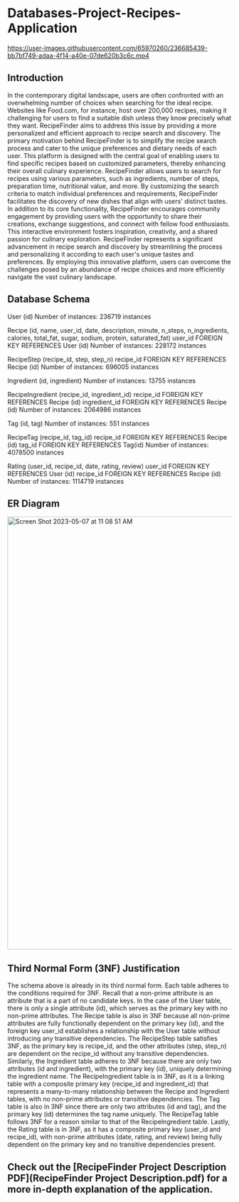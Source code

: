 # Databases-Project-Recipes-Application
https://user-images.githubusercontent.com/65970260/236685439-bb7bf749-adaa-4f14-a40e-07de620b3c6c.mp4

## Introduction
In the contemporary digital landscape, users are often confronted with an overwhelming number of choices when searching for the ideal recipe. Websites like Food.com, for instance, host over 200,000 recipes, making it challenging for users to find a suitable dish unless they know precisely what they want. RecipeFinder aims to address this issue by providing a more personalized and efficient approach to recipe search and discovery. The primary motivation behind RecipeFinder is to simplify the recipe search process and cater to the unique preferences and dietary needs of each user. This platform is designed with the central goal of enabling users to find specific recipes based on customized parameters, thereby enhancing their overall culinary experience. RecipeFinder allows users to search for recipes using various parameters, such as ingredients, number of steps, preparation time, nutritional value, and more. By customizing the search criteria to match individual preferences and requirements, RecipeFinder facilitates the discovery of new dishes that align with users' distinct tastes. In addition to its core functionality, RecipeFinder encourages community engagement by providing users with the opportunity to share their creations, exchange suggestions, and connect with fellow food enthusiasts. This interactive environment fosters inspiration, creativity, and a shared passion for culinary exploration. RecipeFinder represents a significant advancement in recipe search and discovery by streamlining the process and personalizing it according to each user's unique tastes and preferences. By employing this innovative platform, users can overcome the challenges posed by an abundance of recipe choices and more efficiently navigate the vast culinary landscape.

## Database Schema
User (id)
Number of instances: 236719 instances

Recipe (id, name, user_id, date, description, minute, n_steps, n_ingredients, calories, total_fat, sugar, sodium, protein, saturated_fat)
user_id FOREIGN KEY REFERENCES User (id)
Number of instances: 228172 instances

RecipeStep (recipe_id, step, step_n)
recipe_id FOREIGN KEY REFERENCES Recipe (id)
Number of instances: 696005 instances

Ingredient (id, ingredient)
Number of instances: 13755 instances

RecipeIngredient (recipe_id, ingredient_id)
recipe_id FOREIGN KEY REFERENCES Recipe (id)
ingredient_id FOREIGN KEY REFERENCES Recipe (id)
Number of instances: 2064986 instances

Tag (id, tag)
Number of instances: 551 instances

RecipeTag (recipe_id, tag_id)
recipe_id FOREIGN KEY REFERENCES Recipe (id)
tag_id FOREIGN KEY REFERENCES Tag(id)
Number of instances: 4078500 instances

Rating (user_id, recipe_id, date, rating, review)
user_id FOREIGN KEY REFERENCES User (id)
recipe_id FOREIGN KEY REFERENCES Recipe (id)
Number of instances: 1114719 instances

## ER Diagram
<img width="972" alt="Screen Shot 2023-05-07 at 11 08 51 AM" src="https://user-images.githubusercontent.com/65970260/236685826-22e7e31c-b3f0-4b7c-87fe-1ccbf457e765.png">

## Third Normal Form (3NF) Justification
The schema above is already in its third normal form. Each table adheres to the conditions required for 3NF. Recall that a non-prime attribute is an attribute that is a part of no candidate keys. In the case of the User table, there is only a single attribute (id), which serves as the primary key with no non-prime attributes. The Recipe table is also in 3NF because all non-prime attributes are fully functionally dependent on the primary key (id), and the foreign key user_id establishes a relationship with the User table without introducing any transitive dependencies. The RecipeStep table satisfies 3NF, as the primary key is recipe_id, and the other attributes (step, step_n) are dependent on the recipe_id without any transitive dependencies. Similarly, the Ingredient table adheres to 3NF because there are only two attributes (id and ingredient), with the primary key (id), uniquely determining the ingredient name. The RecipeIngredient table is in 3NF, as it is a linking table with a composite primary key (recipe_id and ingredient_id) that represents a many-to-many relationship between the Recipe and Ingredient tables, with no non-prime attributes or transitive dependencies. The Tag table is also in 3NF since there are only two attributes (id and tag), and the primary key (id) determines the tag name uniquely. The RecipeTag table follows 3NF for a reason similar to that of the RecipeIngredient table. Lastly, the Rating table is in 3NF, as it has a composite primary key (user_id and recipe_id), with non-prime attributes (date, rating, and review) being fully dependent on the primary key and no transitive dependencies present. 

## Check out the [RecipeFinder Project Description PDF](RecipeFinder Project Description.pdf) for a more in-depth explanation of the application.
